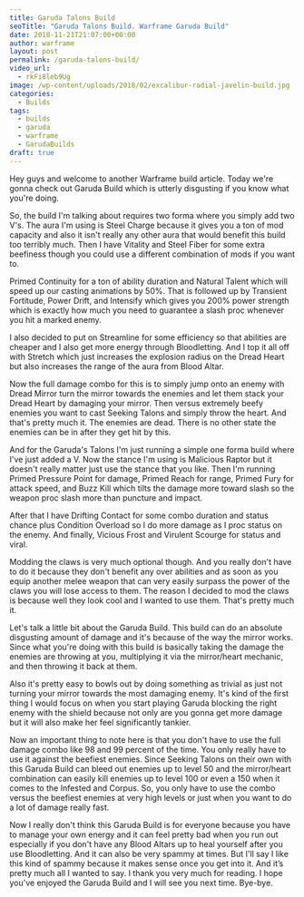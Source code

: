 ```yaml
---
title: Garuda Talons Build
seoTitle: "Garuda Talons Build. Warframe Garuda Build"
date: 2018-11-21T21:07:00+00:00
author: warframe
layout: post
permalink: /garuda-talons-build/
video_url:
  - rkFi8leb9Ug
image: /wp-content/uploads/2018/02/excalibur-radial-javelin-build.jpg
categories:
  - Builds
tags:
  - builds
  - garuda
  - warframe
  - GarudaBuilds
draft: true
---
```

Hey guys and welcome to another Warframe build article. Today we're gonna check out Garuda Build which is utterly disgusting if you know what you're doing.<!--more-->

So, the build I'm talking about requires two forma where you simply add two V's. The aura I'm using is Steel Charge because it gives you a ton of mod capacity and also it isn't really any other aura that would benefit this build too terribly much. Then I have Vitality and Steel Fiber for some extra beefiness though you could use a different combination of mods if you want to. 

Primed Continuity for a ton of ability duration and Natural Talent which will speed up our casting animations by 50%. That is followed up by Transient Fortitude, Power Drift, and Intensify which gives you 200% power strength which is exactly how much you need to guarantee a slash proc whenever you hit a marked enemy. 

I also decided to put on Streamline for some efficiency so that abilities are cheaper and I also get more energy through Bloodletting. And I top it all off with Stretch which just increases the explosion radius on the Dread Heart but also increases the range of the aura from Blood Altar. 

Now the full damage combo for this is to simply jump onto an enemy with Dread Mirror turn the mirror towards the enemies and let them stack your Dread Heart by damaging your mirror. Then versus extremely beefy enemies you want to cast Seeking Talons and simply throw the heart. And that's pretty much it. The enemies are dead. There is no other state the enemies can be in after they get hit by this. 

And for the Garuda's Talons I'm just running a simple one forma build where I've just added a V. Now the stance I'm using is Malicious Raptor but it doesn't really matter just use the stance that you like. Then I'm running Primed Pressure Point for damage, Primed Reach for range, Primed Fury for attack speed, and Buzz Kill which tilts the damage more toward slash so the weapon proc slash more than puncture and impact. 

After that I have Drifting Contact for some combo duration and status chance plus Condition Overload so I do more damage as I proc status on the enemy. And finally, Vicious Frost and Virulent Scourge for status and viral. 

Modding the claws is very much optional though. And you really don't have to do it because they don't benefit any over abilities and as soon as you equip another melee weapon that can very easily surpass the power of the claws you will lose access to them. The reason I decided to mod the claws is because well they look cool and I wanted to use them. That's pretty much it. 

Let's talk a little bit about the Garuda Build. This build can do an absolute disgusting amount of damage and it's because of the way the mirror works. Since what you're doing with this build is basically taking the damage the enemies are throwing at you, multiplying it via the mirror/heart mechanic, and then throwing it back at them. 

Also it's pretty easy to bowls out by doing something as trivial as just not turning your mirror towards the most damaging enemy. It's kind of the first thing I would focus on when you start playing Garuda blocking the right enemy with the shield because not only are you gonna get more damage but it will also make her feel significantly tankier. 

Now an important thing to note here is that you don't have to use the full damage combo like 98 and 99 percent of the time. You only really have to use it against the beefiest enemies. Since Seeking Talons on their own with this Garuda Build can bleed out enemies up to level 50 and the mirror/heart combination can easily kill enemies up to level 100 or even a 150 when it comes to the Infested and Corpus. So, you only have to use the combo versus the beefiest enemies at very high levels or just when you want to do a lot of damage really fast.

Now I really don't think this Garuda Build is for everyone because you have to manage your own energy and it can feel pretty bad when you run out especially if you don't have any Blood Altars up to heal yourself after you use Bloodletting. And it can also be very spammy at times. But I'll say I like this kind of spammy because it makes sense once you get into it. And it’s pretty much all I wanted to say. I thank you very much for reading. I hope you've enjoyed the  Garuda Build and I will see you next time. Bye-bye. 
